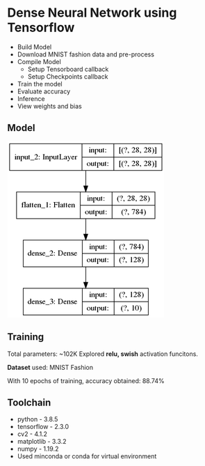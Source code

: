 # Dense Neural Network using Tensorflow

* Build Model
* Download MNIST fashion data and pre-process
* Compile Model
    * Setup Tensorboard callback
    * Setup Checkpoints callback
* Train the model
* Evaluate accuracy
* Inference
* View weights and bias

## Model
![Model](./model.png)

## Training

Total parameters: ~102K
Explored **relu, swish** activation funcitons.

**Dataset** used: MNIST Fashion

With 10 epochs of training, accuracy obtained: 88.74%

## Toolchain
* python - 3.8.5
* tensorflow - 2.3.0
* cv2 - 4.1.2
* matplotlib - 3.3.2
* numpy - 1.19.2
* Used minconda or conda for virtual environment
